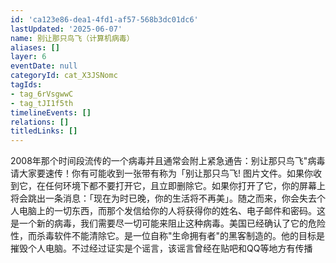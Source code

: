 ```yaml
---
id: 'ca123e86-dea1-4fd1-af57-568b3dc01dc6'
lastUpdated: '2025-06-07'
name: 别让那只鸟飞（计算机病毒）
aliases: []
layer: 6
eventDate: null
categoryId: cat_X3JSNomc
tagIds:
- tag_6rVsgwwC
- tag_tJI1f5th
timelineEvents: []
relations: []
titledLinks: []
---
```

2008年那个时间段流传的一个病毒并且通常会附上紧急通告：别让那只鸟飞"病毒 请大家要速传！你有可能收到一张带有称为「别让那只鸟飞! 图片文件。如果你收到它，在任何环境下都不要打开它，且立即删除它。如果你打开了它，你的屏幕上将会跳出一条消息：「现在为时已晚，你的生活将不再美」。随之而来，你会失去个人电脑上的一切东西，而那个发信给你的人将获得你的姓名、电子邮件和密码。这是一个新的病毒，我们需要尽一切可能来阻止这种病毒。美国已经确认了它的危险性，而杀毒软件不能清除它。是一位自称"生命拥有者"的黑客制造的。他的目标是摧毁个人电脑。不过经过证实是个谣言，该谣言曾经在贴吧和QQ等地方有传播
